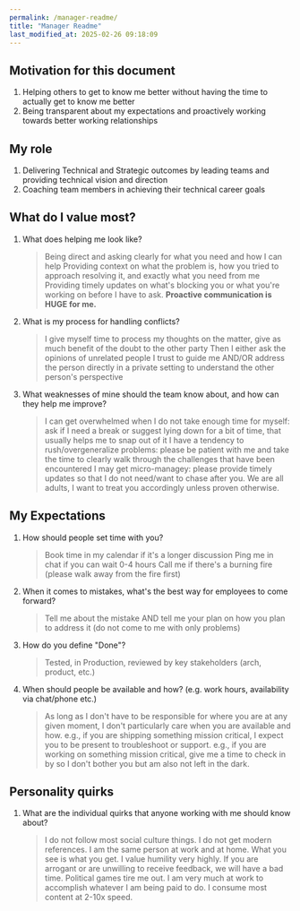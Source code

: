 ```yaml
---
permalink: /manager-readme/
title: "Manager Readme"
last_modified_at: 2025-02-26 09:18:09
---
```


## Motivation for this document

1. Helping others to get to know me better without having the time to actually get to know me better
2. Being transparent about my expectations and proactively working towards better working relationships

## My role

1. Delivering Technical and Strategic outcomes by leading teams and providing technical vision and direction
2. Coaching team members in achieving their technical career goals

## What do I value most?

1. What does helping me look like?
    > Being direct and asking clearly for what you need and how I can help
    > Providing context on what the problem is, how you tried to approach resolving it, and exactly what you need from me
    > Providing timely updates on what's blocking you or what you're working on before I have to ask. **Proactive communication is HUGE for me.**
2. What is my process for handling conflicts?
    > I give myself time to process my thoughts on the matter, give as much benefit of the doubt to the other party
    > Then I either ask the opinions of unrelated people I trust to guide me AND/OR address the person directly in a private setting to understand the other person's perspective 
3. What weaknesses of mine should the team know about, and how can they help me improve?
    > I can get overwhelmed when I do not take enough time for myself: ask if I need a break or suggest lying down for a bit of time, that usually helps me to snap out of it
    > I have a tendency to rush/overgeneralize problems: please be patient with me and take the time to clearly walk through the challenges that have been encountered
    > I may get micro-managey: please provide timely updates so that I do not need/want to chase after you. We are all adults, I want to treat you accordingly unless proven otherwise.

## My Expectations

1. How should people set time with you?
    > Book time in my calendar if it's a longer discussion
    > Ping me in chat if you can wait 0-4 hours
    > Call me if there's a burning fire (please walk away from the fire first)
2. When it comes to mistakes, what's the best way for employees to come forward?
    > Tell me about the mistake AND tell me your plan on how you plan to address it (do not come to me with only problems)
4. How do you define "Done"?
    > Tested, in Production, reviewed by key stakeholders (arch, product, etc.)
5. When should people be available and how? (e.g. work hours, availability via chat/phone etc.)
    > As long as I don't have to be responsible for where you are at any given moment, I don't particularly care when you are available and how.
    > e.g., if you are shipping something mission critical, I expect you to be present to troubleshoot or support.
    > e.g., if you are working on something mission critical, give me a time to check in by so I don't bother you but am also not left in the dark.

## Personality quirks

1. What are the individual quirks that anyone working with me should know about?
    > I do not follow most social culture things. I do not get modern references.
    > I am the same person at work and at home. What you see is what you get.
    > I value humility very highly. If you are arrogant or are unwilling to receive feedback, we will have a bad time.
    > Political games tire me out. I am very much at work to accomplish whatever I am being paid to do.
    > I consume most content at 2-10x speed.
